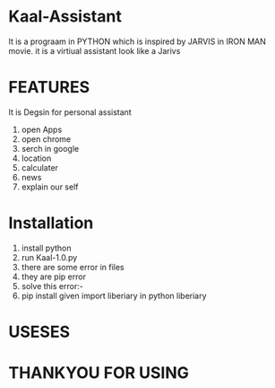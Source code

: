 # Kaal-Assistant
It is a prograam in PYTHON which is inspired by JARVIS in IRON MAN movie. it is a virtiual assistant look like a Jarivs 


# FEATURES

It is Degsin for personal assistant 
1. open Apps
2. open chrome
3. serch in google
4. location
5. calculater
6. news
7. explain our self


# Installation 

1. install python 
2. run Kaal-1.0.py
3. there are some error in files
4. they are pip error
5. solve this error:-
  1. pip install given import liberiary in python liberiary


# USESES


# THANKYOU FOR USING
